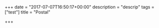 +++
date = "2017-07-07T16:50:17+00:00"
description = "descrip"
tags = ["test"]
title = "Postal"

+++
